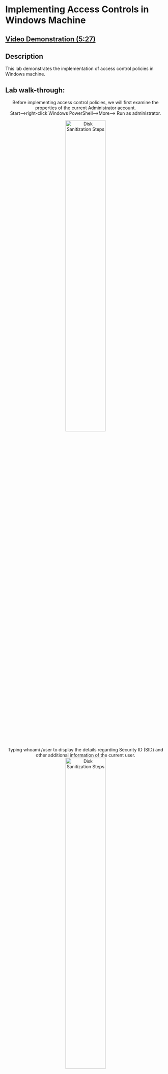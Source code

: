 <h1>Implementing Access Controls in Windows Machine </h1>

 ## [Video Demonstration (5:27)](https://drive.google.com/file/d/1_NYhGg34o7ZQ53rsRDEikki-nwYnda92/view?usp=sharing)

<h2>Description</h2>

This lab demonstrates the implementation of access control policies in Windows machine.<br />

<h2>Lab walk-through:</h2>

<p align="center">Before implementing access control policies, we will first examine the properties of the current Administrator account. <br/> Start-->right-click Windows PowerShell-->More--> Run as administrator.
<br/>
<p align="center"><img src="https://i.imgur.com/jHP3Z02.png" height="50%" width="50%" alt="Disk Sanitization Steps"/>
<br />
<p align="center">Typing whoami /user to display the details regarding Security ID (SID) and other additional information of the current user.
<br/>
<img src="https://i.imgur.com/YkgTU8p.png" height="50%" width="50%" alt="Disk Sanitization Steps"/>
<br />
<p align="center"> Displaying detailed user account information using: get-aduser -identity administrator -properties *
<br/>
<img src="https://i.imgur.com/afCAera.png" height="50%" width="50%" alt="Disk Sanitization Steps"/>
<br />
<br />
 <p align="center">Start-->Server Manager  
<br/>
<img src="https://i.imgur.com/7tnHM8w.png" height="50%" width="50%" alt="Disk Sanitization Steps"/>
<br />
<br />
 <p align="center">Tools-->Active Directory Users and Computers
<br/>
<img src="https://i.imgur.com/XFQbd4H.png" height="50%" width="50%" alt="Disk Sanitization Steps"/>
<br />
<br />
 <p align="center">Creating a New Organizational Unit
<br/>
<img src="https://i.imgur.com/kmbUOzx.png" height="50%" width="50%" alt="Disk Sanitization Steps"/>
<br />
<br />
 <p align="center">Setting NetworkAdmin as a new organizational unit
<br/>
<img src="https://i.imgur.com/WUyVxmZ.png" height="50%" width="50%" alt="Disk Sanitization Steps"/>
<br />
<br />
 <p align="center">Creating a new user IT Head inside the new organizational unit NetworkAdmin
<br/>
<img src="https://i.imgur.com/fvtwwDN.png" height="50%" width="50%" alt="Disk Sanitization Steps"/>
<br />
<br />  
 <p align="center">Specifying the name IT Head and a password
<br/>
<img src="https://i.imgur.com/WHIfgmO.png" height="50%" width="50%" alt="Disk Sanitization Steps"/>
<img src="https://i.imgur.com/j8lnuAL.png" height="50%" width="50%" alt="Disk Sanitization Steps"/>
<br />
<br />
 <p align="center">Creating a new group TechSupport within the NetworkAdmin Organizational Unit.
  <br /> Right-click NetworkAdmin Organizational Unit-->New--> Group.
<br/>
<img src="https://i.imgur.com/w7K0IOm.png" height="50%" width="50%" alt="Disk Sanitization Steps"/>
<br />
<br /> 
 <p align="center">Naming TechSupport as the new group within the NetworkAdmin Organizational Unit.
  <br /> Right-click NetworkAdmin Organizational Unit-->New-->Group
<br/>
<img src="https://i.imgur.com/FFFyDzw.png" height="50%" width="50%" alt="Disk Sanitization Steps"/>
<br /> 
<p align="center">Adding the User IT Head to the TechSupport group.
<br/>
<img src="https://i.imgur.com/whE7vAD.png" height="50%" width="50%" alt="Disk Sanitization Steps"/>
<img src="https://i.imgur.com/Njs6l5a.png" height="50%" width="50%" alt="Disk Sanitization Steps"/>
<br />
<br /> 
 <p align="center">Creating a new Computer01 inside the FinanceOU Organizational Unit.
  <br/> Right-click FinanceOU Organizational Unit-->New-->Computer
<br/>
<img src="https://i.imgur.com/iCjMLVb.png" height="50%" width="50%" alt="Disk Sanitization Steps"/>
<br />
<br /> 
 <p align="center">Creating a detailed report of all computer objects in the domain:<br/>
  get-adcomputer -filter * | out-file C:\useraccounts.txt 
<br/>
<img src="https://i.imgur.com/QELOpZW.png" height="50%" width="50%" alt="Disk Sanitization Steps"/>
<br />
<br /> 
 <p align="center">By opening useraccounts.txt We can view the newly created Computer01  
<br/>
<img src="https://i.imgur.com/TUbMWxW.png" height="50%" width="50%" alt="Disk Sanitization Steps"/>
<br />
<br />
 <p align="center">We will modify the existing GPO to set password requirements. Windows Administrative Tools-->Group Policy Management.
<br/>
<img src="https://i.imgur.com/nj72gQd.png" height="50%" width="50%" alt="Disk Sanitization Steps"/>
<br />
<br />
